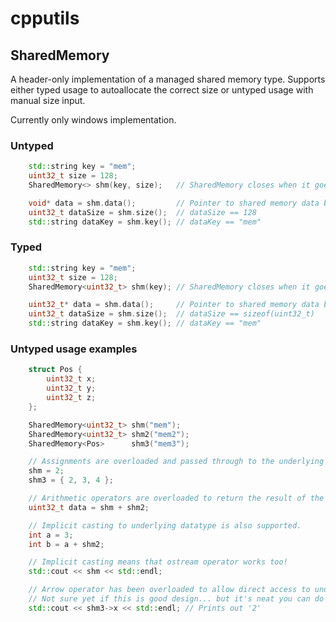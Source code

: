 # cpputils

## SharedMemory
A header-only implementation of a managed shared memory type. Supports either typed usage to autoallocate the correct size or untyped usage with manual size input.

Currently only windows implementation.

### Untyped
```cpp
    std::string key = "mem";
    uint32_t size = 128;
    SharedMemory<> shm(key, size);   // SharedMemory closes when it goes out of scope

    void* data = shm.data();         // Pointer to shared memory data block
    uint32_t dataSize = shm.size();  // dataSize == 128
    std::string dataKey = shm.key(); // dataKey == "mem"
```

### Typed
```cpp
    std::string key = "mem";
    uint32_t size = 128;
    SharedMemory<uint32_t> shm(key); // SharedMemory closes when it goes out of scope

    uint32_t* data = shm.data();     // Pointer to shared memory data block
    uint32_t dataSize = shm.size();  // dataSize == sizeof(uint32_t)
    std::string dataKey = shm.key(); // dataKey == "mem"
```

### Untyped usage examples
```cpp
    struct Pos {
        uint32_t x;
        uint32_t y;
        uint32_t z;
    };

    SharedMemory<uint32_t> shm("mem");
    SharedMemory<uint32_t> shm2("mem2");
    SharedMemory<Pos>      shm3("mem3");

    // Assignments are overloaded and passed through to the underlying datatype
    shm = 2;
    shm3 = { 2, 3, 4 };

    // Arithmetic operators are overloaded to return the result of the underlying datatype.
    uint32_t data = shm + shm2;

    // Implicit casting to underlying datatype is also supported.
    int a = 3;
    int b = a + shm2;

    // Implicit casting means that ostream operator works too!
    std::cout << shm << std::endl;

    // Arrow operator has been overloaded to allow direct access to underlying datatype (provided it is a type with members)
    // Not sure yet if this is good design... but it's neat you can do it!
    std::cout << shm3->x << std::endl; // Prints out '2'
```
